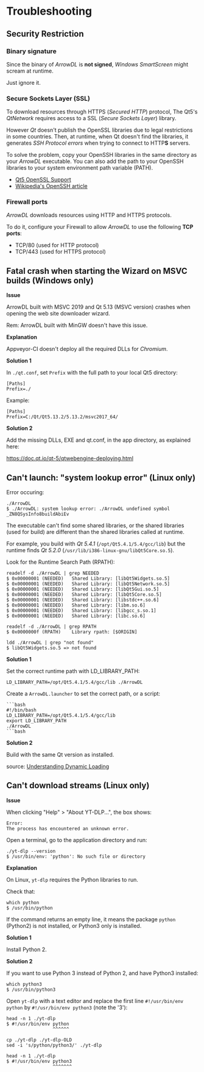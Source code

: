 # Troubleshooting

## Security Restriction

### Binary signature

Since the binary of *ArrowDL* is **not signed**, *Windows SmartScreen*
might scream at runtime. 

Just ignore it.


### Secure Sockets Layer (SSL)

To download resources through HTTPS (*Secured HTTP*) protocol,
The Qt5's *QtNetwork* requires access to a SSL (*Secure Sockets Layer*) library.

However *Qt* doesn't publish the OpenSSL libraries due to legal restrictions
in some countries. Then, at runtime, when Qt doesn't find the libraries,
it generates *SSH Protocol errors* when trying to connect to HTTP**S** servers.

To solve the problem, copy your OpenSSH libraries in the same directory as your
*ArrowDL* executable. You can also add the path to your OpenSSH libraries to
your system environment path variable (PATH).

- [Qt5 OpenSSL Support](https://doc.qt.io/archives/qt-5.5/opensslsupport.html "https://doc.qt.io/archives/qt-5.5/opensslsupport.html")
- [Wikipedia's OpenSSH article](https://en.wikipedia.org/wiki/OpenSSH "https://en.wikipedia.org/wiki/OpenSSH")


### Firewall ports

*ArrowDL* downloads resources using HTTP and HTTPS protocols.

To do it, configure your Firewall to allow *ArrowDL* to use the following **TCP ports**:

- TCP/80 (used for HTTP protocol)
- TCP/443 (used for HTTPS protocol)


## Fatal crash when starting the Wizard on MSVC builds (Windows only)

__Issue__

ArrowDL built with MSVC 2019 and Qt 5.13 (MSVC version) crashes when opening the web site downloader wizard.

Rem: ArrowDL built with MinGW doesn't have this issue.

__Explanation__

Appveyor-CI doesn't deploy all the required DLLs for *Chromium*.

__Solution 1__

In `./qt.conf`, set `Prefix` with the full path to your local Qt5 directory:
 
    [Paths]
    Prefix=./

Example:

    [Paths]
    Prefix=C:/Qt/Qt5.13.2/5.13.2/msvc2017_64/

__Solution 2__

Add the missing DLLs, EXE and qt.conf, in the app directory, as explained here:

https://doc.qt.io/qt-5/qtwebengine-deploying.html


## Can't launch: "system lookup error" (Linux only)

Error occuring:

    ./ArrowDL
    $ ./ArrowDL: system lookup error: ./ArrowDL undefined symbol _ZN8QSysInfo8buildAbiEv

The executable can't find some shared libraries, or the shared libraries 
(used for build) are different than the shared libraries called at runtime.

For example, you build with *Qt 5.4.1* (`/opt/Qt5.4.1/5.4/gcc/lib`)
but the runtime finds *Qt 5.2.0* (`/usr/lib/i386-linux-gnu/libQt5Core.so.5`).

Look for the Runtime Search Path (RPATH):

    readelf -d ./ArrowDL | grep NEEDED
    $ 0x00000001 (NEEDED)   Shared Library: [libQt5Widgets.so.5]
    $ 0x00000001 (NEEDED)   Shared Library: [libQt5Network.so.5]
    $ 0x00000001 (NEEDED)   Shared Library: [libQt5Gui.so.5]
    $ 0x00000001 (NEEDED)   Shared Library: [libQt5Core.so.5]
    $ 0x00000001 (NEEDED)   Shared Library: [libstdc++.so.6]
    $ 0x00000001 (NEEDED)   Shared Library: [libm.so.6]
    $ 0x00000001 (NEEDED)   Shared Library: [libgcc_s.so.1]
    $ 0x00000001 (NEEDED)   Shared Library: [libc.so.6]

    readelf -d ./ArrowDL | grep RPATH
    $ 0x0000000f (RPATH)    Library rpath: [$ORIGIN]

    ldd ./ArrowDL | grep "not found"
    $ libQt5Widgets.so.5 => not found


__Solution 1__

Set the correct runtime path with LD_LIBRARY_PATH:

    LD_LIBRARY_PATH=/opt/Qt5.4.1/5.4/gcc/lib ./ArrowDL

Create a `ArrowDL.launcher` to set the correct path, or a script:

    ```bash
    #!/bin/bash
    LD_LIBRARY_PATH=/opt/Qt5.4.1/5.4/gcc/lib
    export LD_LIBRARY_PATH
    ./ArrowDL
    ```bash

   
__Solution 2__

Build with the same Qt version as installed.

source:
[Understanding Dynamic Loading](https://amir.rachum.com/blog/2016/09/17/shared-libraries/)


## Can't download streams (Linux only)

__Issue__

When clicking "Help" > "About YT-DLP...", the box shows:

    Error:
    The process has encountered an unknown error.

Open a terminal, go to the application directory and run:

    ./yt-dlp --version
    $ /usr/bin/env: 'python': No such file or directory


__Explanation__

On Linux, `yt-dlp` requires the Python libraries to run.

Check that:

    which python
    $ /usr/bin/python
    
If the command returns an empty line, it means the package `python` (Python2)
is not installed, or Python3 only is installed.


__Solution 1__

Install Python 2.


__Solution 2__

If you want to use Python 3 instead of Python 2, and have Python3 installed:

    which python3
    $ /usr/bin/python3

Open `yt-dlp` with a text editor and replace the first line
`#!/usr/bin/env python` by `#!/usr/bin/env python3` (note the '3'):

    head -n 1 ./yt-dlp
    $ #!/usr/bin/env python
                     ^^^^^^
    
    cp ./yt-dlp ./yt-dlp-OLD
    sed -i 's/python/python3/' ./yt-dlp
    
    head -n 1 ./yt-dlp
    $ #!/usr/bin/env python3
                     ^^^^^^^
